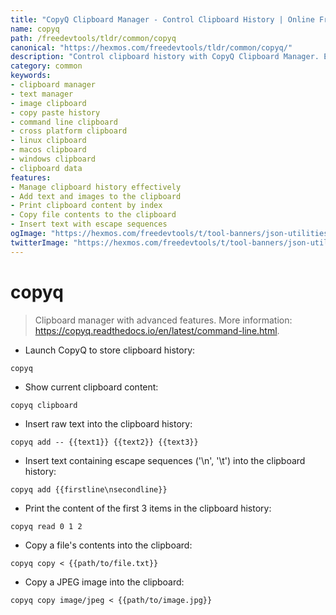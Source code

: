 ```yaml
---
title: "CopyQ Clipboard Manager - Control Clipboard History | Online Free DevTools by Hexmos"
name: copyq
path: /freedevtools/tldr/common/copyq
canonical: "https://hexmos.com/freedevtools/tldr/common/copyq/"
description: "Control clipboard history with CopyQ Clipboard Manager. Efficiently manage text snippets, images, and other data. Free online tool, no registration required."
category: common
keywords:
- clipboard manager
- text manager
- image clipboard
- copy paste history
- command line clipboard
- cross platform clipboard
- linux clipboard
- macos clipboard
- windows clipboard
- clipboard data
features:
- Manage clipboard history effectively
- Add text and images to the clipboard
- Print clipboard content by index
- Copy file contents to the clipboard
- Insert text with escape sequences
ogImage: "https://hexmos.com/freedevtools/t/tool-banners/json-utilities-banner.png"
twitterImage: "https://hexmos.com/freedevtools/t/tool-banners/json-utilities-banner.png"
---
```


# copyq

> Clipboard manager with advanced features.
> More information: <https://copyq.readthedocs.io/en/latest/command-line.html>.

- Launch CopyQ to store clipboard history:

`copyq`

- Show current clipboard content:

`copyq clipboard`

- Insert raw text into the clipboard history:

`copyq add -- {{text1}} {{text2}} {{text3}}`

- Insert text containing escape sequences ('\n', '\t') into the clipboard history:

`copyq add {{firstline\nsecondline}}`

- Print the content of the first 3 items in the clipboard history:

`copyq read 0 1 2`

- Copy a file's contents into the clipboard:

`copyq copy < {{path/to/file.txt}}`

- Copy a JPEG image into the clipboard:

`copyq copy image/jpeg < {{path/to/image.jpg}}`

